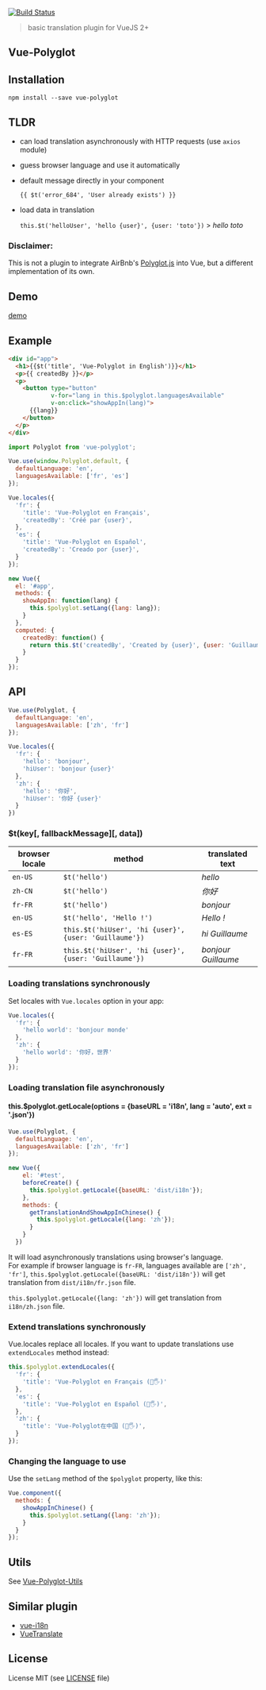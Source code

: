 [![Build Status](https://travis-ci.org/guillaumevincent/vue-polyglot.svg?branch=master)](https://travis-ci.org/guillaumevincent/vue-polyglot)

> basic translation plugin for VueJS 2+

## Vue-Polyglot

## Installation

    npm install --save vue-polyglot

## TLDR

 * can load translation asynchronously with HTTP requests (use `axios` module)
 
 * guess browser language and use it automatically
 
 * default message directly in your component
 
    `{{ $t('error_684', 'User already exists') }}`
 
 * load data in translation
 
    `this.$t('helloUser', 'hello {user}', {user: 'toto'})` > _hello toto_
    
### Disclaimer:

This is not a plugin to integrate AirBnb's [Polyglot.js](http://airbnb.io/polyglot.js/) into Vue, but a different implementation of its own.

## Demo

[demo](https://guillaumevincent.github.io/vue-polyglot/example/)

## Example

```html
<div id="app">
  <h1>{{$t('title', 'Vue-Polyglot in English')}}</h1>
  <p>{{ createdBy }}</p>
  <p>
    <button type="button"
            v-for="lang in this.$polyglot.languagesAvailable"
            v-on:click="showAppIn(lang)">
      {{lang}}
    </button>
  </p>
</div>
```

```js
import Polyglot from 'vue-polyglot';

Vue.use(window.Polyglot.default, {
  defaultLanguage: 'en',
  languagesAvailable: ['fr', 'es']
});

Vue.locales({
  'fr': {
    'title': 'Vue-Polyglot en Français',
    'createdBy': 'Créé par {user}',
  },
  'es': {
    'title': 'Vue-Polyglot en Español',
    'createdBy': 'Creado por {user}',
  }
});

new Vue({
  el: '#app',
  methods: {
    showAppIn: function(lang) {
      this.$polyglot.setLang({lang: lang});
    }
  },
  computed: {
    createdBy: function() {
      return this.$t('createdBy', 'Created by {user}', {user: 'Guillaume Vincent (@guillaume20100)'});
    }
  }
});
```

## API

```js
Vue.use(Polyglot, {
  defaultLanguage: 'en',
  languagesAvailable: ['zh', 'fr']
});

Vue.locales({
  'fr': {
    'hello': 'bonjour',
    'hiUser': 'bonjour {user}'
  },
  'zh': {
    'hello': '你好',
    'hiUser': '你好 {user}'
  }
})
```

### $t(key[, fallbackMessage][, data])

| browser locale | method | translated text |
| --- | --- | ---- |
|`en-US` | `$t('hello')` | _hello_ |
|`zh-CN` | `$t('hello')` | _你好_ |
|`fr-FR` | `$t('hello')` | _bonjour_ |
|`en-US` | `$t('hello', 'Hello !')` | _Hello !_ |
|`es-ES` | `this.$t('hiUser', 'hi {user}', {user: 'Guillaume'})` | _hi Guillaume_ |
|`fr-FR` | `this.$t('hiUser', 'hi {user}', {user: 'Guillaume'})` | _bonjour Guillaume_ |


### Loading translations synchronously

Set locales with `Vue.locales` option in your app:

```js
Vue.locales({
  'fr': {
    'hello world': 'bonjour monde'
  },
  'zh': {
    'hello world': '你好，世界'
  }
});
```

### Loading translation file asynchronously

#### this.$polyglot.getLocale(options = {baseURL = 'i18n', lang = 'auto', ext = '.json'})

```js
Vue.use(Polyglot, {
  defaultLanguage: 'en',
  languagesAvailable: ['zh', 'fr']
});

new Vue({
    el: '#test',
    beforeCreate() {
      this.$polyglot.getLocale({baseURL: 'dist/i18n'});
    },
    methods: {
      getTranslationAndShowAppInChinese() {
        this.$polyglot.getLocale({lang: 'zh'});
      }
    }
  })
```

It will load asynchronously translations using browser's language.  
For example if browser language is `fr-FR`, languages available are `['zh', 'fr']`, `this.$polyglot.getLocale({baseURL: 'dist/i18n'})` will get translation from `dist/i18n/fr.json` file.

`this.$polyglot.getLocale({lang: 'zh'})` will get translation from `i18n/zh.json` file.


### Extend translations synchronously
Vue.locales replace all locales. If you want to update translations use `extendLocales` method instead:

```js
this.$polyglot.extendLocales({
  'fr': {
    'title': 'Vue-Polyglot en Français (🦄🖐️)'
  },
  'es': {
    'title': 'Vue-Polyglot en Español (🦄🖐️)',
  },
  'zh': {
    'title': 'Vue-Polyglot在中国 (🦄🖐️)',
  }
});
```

### Changing the language to use

Use the `setLang` method of the `$polyglot` property, like this:
```js
Vue.component({
  methods: {
    showAppInChinese() {
      this.$polyglot.setLang({lang: 'zh'});
    }
  }
});
```

## Utils

See [Vue-Polyglot-Utils](https://github.com/guillaumevincent/vue-polyglot-utils)

## Similar plugin

 * [vue-i18n](https://github.com/kazupon/vue-i18n)
 * [VueTranslate](https://github.com/javisperez/vuetranslate)


## License

License MIT (see [LICENSE](LICENSE) file)
